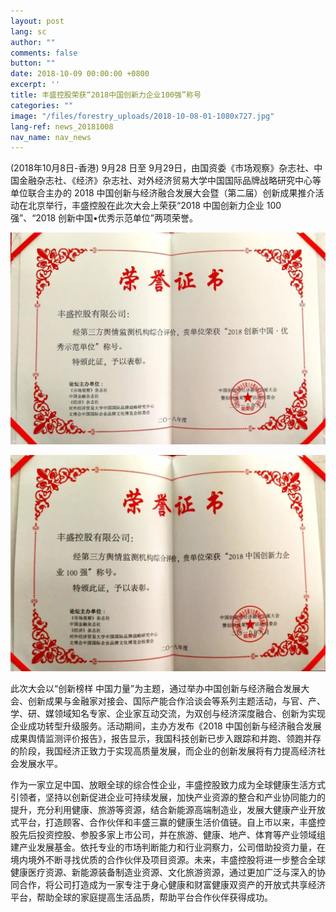 ```yaml
---
layout: post
lang: sc
author: ""
comments: false
button: ""
date: 2018-10-09 00:00:00 +0800
excerpt: ''
title: 丰盛控股荣获“2018中国创新力企业100强”称号
categories: ""
image: "/files/forestry_uploads/2018-10-08-01-1080x727.jpg"
lang-ref: news_20181008
nav_name: nav_news
---
```


(2018年10月8日-香港) 9月28 日至 9月29日，由国资委《市场观察》杂志社、中国金融杂志社、《经济》杂志社、对外经济贸易大学中国国际品牌战略研究中心等单位联合主办的 2018 中国创新与经济融合发展大会暨（第二届）创新成果推介活动在北京举行，丰盛控股在此次大会上荣获“2018 中国创新力企业 100 强”、“2018 创新中国•优秀示范单位”两项荣誉。

![](/files/forestry_uploads/2018-10-08-01-1080x727.jpg)

![](/files/forestry_uploads/2018-10-08-02742.jpg)

此次大会以“创新榜样 中国力量”为主题，通过举办中国创新与经济融合发展大会、创新成果与金融家对接会、国际产能合作洽谈会等系列主题活动，与官、产、学、研、媒领域知名专家、企业家互动交流，为双创与经济深度融合、创新为实现企业成功转型升级服务。活动期间，主办方发布《2018 中国创新与经济融合发展成果舆情监测评价报告》，报告显示，我国科技创新已步入跟踪和并跑、领跑并存的阶段，我国经济正致力于实现高质量发展，而企业的创新发展将有力提高经济社会发展水平。

作为一家立足中国、放眼全球的综合性企业，丰盛控股致力成为全球健康生活方式引领者，坚持以创新促进企业可持续发展，加快产业资源的整合和产业协同能力的提升，充分利用健康、旅游等资源，结合新能源高端制造业，发展大健康产业开放式平台，打造顾客、合作伙伴和丰盛三赢的健康生活价值链。自上市以来，丰盛控股先后投资控股、参股多家上市公司，并在旅游、健康、地产、体育等产业领域组建产业发展基金。依托专业的市场判断能力和行业洞察力，公司借助投资力量，在境内境外不断寻找优质的合作伙伴及项目资源。未来，丰盛控股将进一步整合全球健康医疗资源、新能源装备制造业资源、文化旅游资源，通过更加广泛与深入的协同合作，将公司打造成为一家专注于身心健康和财富健康双资产的开放式共享经济平台，帮助全球的家庭提高生活品质，帮助平台合作伙伴获得成功。
